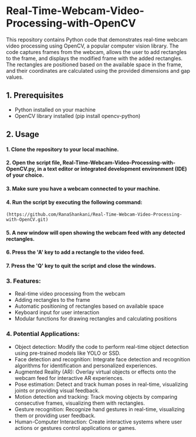 # Real-Time-Webcam-Video-Processing-with-OpenCV
This repository contains Python code that demonstrates real-time webcam video processing using OpenCV, a popular computer vision library. The code captures frames from the webcam, allows the user to add rectangles to the frame, and displays the modified frame with the added rectangles. The rectangles are positioned based on the available space in the frame, and their coordinates are calculated using the provided dimensions and gap values.
## 1. Prerequisites
* Python installed on your machine
* OpenCV library installed (pip install opencv-python)
## 2. Usage
#### 1. Clone the repository to your local machine.
#### 2. Open the script file, Real-Time-Webcam-Video-Processing-with-OpenCV.py, in a text editor or integrated development environment (IDE) of your choice.
#### 3. Make sure you have a webcam connected to your machine.
#### 4. Run the script by executing the following command:
`(https://github.com/RanaShankani/Real-Time-Webcam-Video-Processing-with-OpenCV.git)`
#### 5. A new window will open showing the webcam feed with any detected rectangles.
#### 6. Press the 'A' key to add a rectangle to the video feed.
#### 7. Press the 'Q' key to quit the script and close the windows.


### 3. Features:
* Real-time video processing from the webcam
* Adding rectangles to the frame
* Automatic positioning of rectangles based on available space
* Keyboard input for user interaction
* Modular functions for drawing rectangles and calculating positions
### 4. Potential Applications:
* Object detection: Modify the code to perform real-time object detection using pre-trained models like YOLO or SSD.
* Face detection and recognition: Integrate face detection and recognition algorithms for identification and personalized experiences.
* Augmented Reality (AR): Overlay virtual objects or effects onto the webcam feed for interactive AR experiences.
* Pose estimation: Detect and track human poses in real-time, visualizing joints or providing visual feedback.
* Motion detection and tracking: Track moving objects by comparing consecutive frames, visualizing them with rectangles.
* Gesture recognition: Recognize hand gestures in real-time, visualizing them or providing user feedback.
* Human-Computer Interaction: Create interactive systems where user actions or gestures control applications or games.
